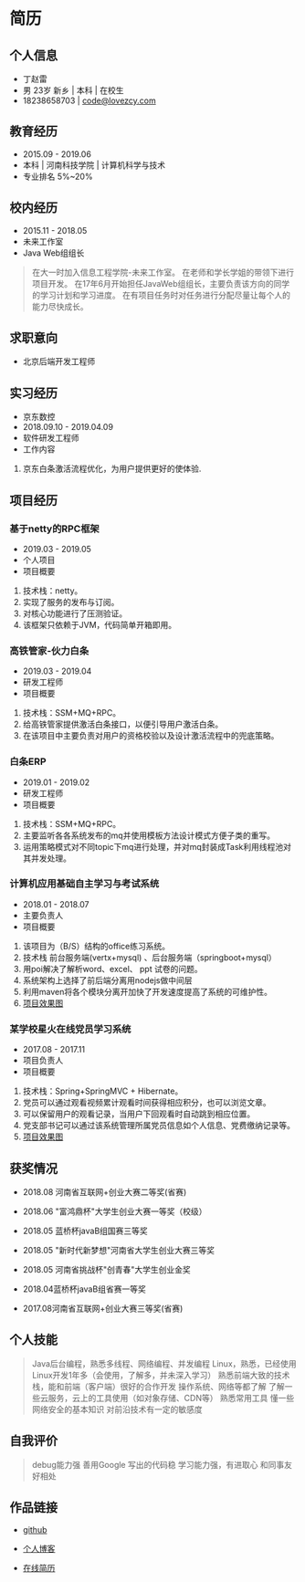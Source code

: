 # 简历

## 个人信息
- 丁赵雷
- 男 23岁 新乡 | 本科 | 在校生
- 18238658703 | code@lovezcy.com
## 教育经历
- 2015.09 - 2019.06
- 本科 | 河南科技学院 | 计算机科学与技术
- 专业排名 5%~20%

## 校内经历
- 2015.11 - 2018.05
- 未来工作室
- Java Web组组长

> 在大一时加入信息工程学院-未来工作室。
在老师和学长学姐的带领下进行项目开发。
在17年6月开始担任JavaWeb组组长，主要负责该方向的同学的学习计划和学习进度。
在有项目任务时对任务进行分配尽量让每个人的能力尽快成长。

## 求职意向
- 北京后端开发工程师

## 实习经历
- 京东数控
- 2018.09.10 - 2019.04.09
- 软件研发工程师
- 工作内容
1. 京东白条激活流程优化，为用户提供更好的使体验.

## 项目经历
### 基于netty的RPC框架
- 2019.03 - 2019.05
- 个人项目
- 项目概要
1. 技术栈：netty。 
2. 实现了服务的发布与订阅。
3. 对核心功能进行了压测验证。
4. 该框架只依赖于JVM，代码简单开箱即用。

### 高铁管家-伙力白条
- 2019.03 - 2019.04
- 研发工程师
- 项目概要
1. 技术栈：SSM+MQ+RPC。 
2. 给高铁管家提供激活白条接口，以便引导用户激活白条。 
3. 在该项目中主要负责对用户的资格校验以及设计激活流程中的兜底策略。

###  白条ERP
- 2019.01 - 2019.02
- 研发工程师
- 项目概要
1. 技术栈：SSM+MQ+RPC。 
2. 主要监听各各系统发布的mq并使用模板方法设计模式方便子类的重写。 
3. 运用策略模式对不同topic下mq进行处理，并对mq封装成Task利用线程池对其并发处理。 

### 计算机应用基础自主学习与考试系统
- 2018.01 - 2018.07
- 主要负责人
- 项目概要
1. 该项目为（B/S）结构的office练习系统。
2. 技术栈 前台服务端(vertx+mysql) 、后台服务端（springboot+mysql）
3. 用poi解决了解析word、excel、 ppt 试卷的问题。
4. 系统架构上选择了前后端分离用nodejs做中间层
5. 利用maven将各个模块分离开加快了开发速度提高了系统的可维护性。
6. [项目效果图][1]

### 某学校星火在线党员学习系统
- 2017.08 - 2017.11
- 项目负责人
- 项目概要
1. 技术栈：Spring+SpringMVC + Hibernate。
2. 党员可以通过观看视频累计观看时间获得相应积分，也可以浏览文章。
3. 可以保留用户的观看记录，当用户下回观看时自动跳到相应位置。
4. 党支部书记可以通过该系统管理所属党员信息如个人信息、党费缴纳记录等。
5. [项目效果图][1]
## 获奖情况
- 2018.08 河南省互联网+创业大赛二等奖(省赛)

- 2018.06 "富鸿鼎杯"大学生创业大赛一等奖（校级）

- 2018.05 蓝桥杯javaB组国赛三等奖

- 2018.05 "新时代新梦想"河南省大学生创业大赛三等奖

- 2018.05 河南省挑战杯"创青春"大学生创业金奖

- 2018.04蓝桥杯javaB组省赛一等奖

- 2017.08河南省互联网+创业大赛三等奖(省赛)

## 个人技能
>Java后台编程，熟悉多线程、网络编程、并发编程
Linux，熟悉，已经使用Linux开发1年多（会使用，了解多，并未深入学习）
熟悉前端大致的技术栈，能和前端（客户端）很好的合作开发
操作系统、网络等都了解
了解一些云服务，云上的工具使用（如对象存储、CDN等）
熟悉常用工具
懂一些网络安全的基本知识
对前沿技术有一定的敏感度

## 自我评价
>debug能力强
善用Google
写出的代码稳
学习能力强，有进取心
和同事友好相处

## 作品链接
- [github][2] 
- [个人博客][3] 
- [在线简历][4]

  [1]: http://www.flyfood.name/2018/08/07/%E9%A1%B9%E7%9B%AE%E4%BB%8B%E7%BB%8D/#more
  [2]: https://github.com/killpie
  [3]: www.flyfood.name
  [4]: https://www.flyfood.name/2018/08/07/personal-resume/
